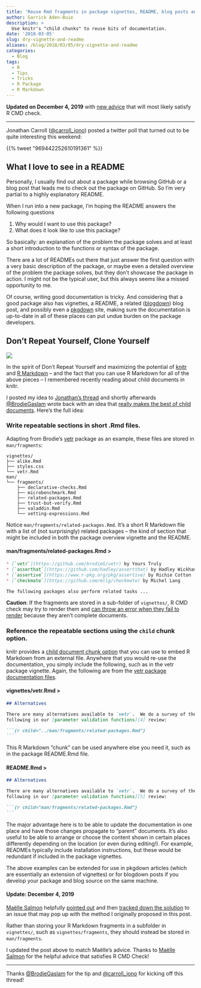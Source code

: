 ```yaml
---
title: 'Reuse Rmd fragments in package vignettes, README, blog posts and more'
author: Garrick Aden-Buie
description: >
  Use knitr's "child chunks" to reuse bits of documentation.
date: '2018-03-05'
slug: dry-vignette-and-readme
aliases: /blog/2018/03/05/dry-vignette-and-readme
categories:
  - Blog
tags:
  - R
  - Tips
  - Tricks
  - R Package
  - R Markdown
---
```


**Updated on December 4, 2019** with [new advice](#update)
that will most likely satisfy R CMD check.

------------------------------------------------------------------------

Jonathan Carroll ([@carroll\_jono](https://twitter.com/carroll_jono)) posted a twitter poll that turned out to be quite interesting this weekend:

{{% tweet "969442252610191361" %}}

## What I love to see in a README

Personally, I usually find out about a package while browsing GitHub or a blog post that leads me to check out the package on GitHub.
So I’m very partial to a highly explanatory README.

When I run into a new package, I’m hoping the README answers the following questions

1.  Why would I want to use this package?
2.  What does it look like to use this package?

So basically: an explanation of the problem the package solves and at least a short introduction to the functions or syntax of the package.

There are a lot of READMEs out there that just answer the first question with a very basic description of the package, or maybe even a detailed overview of the problem the package solves, but they don’t showcase the package in action.
I might not be the typical user, but this always seems like a missed opportunity to me.

Of course, writing good documentation is tricky.
And considering that a good package also has vignettes, a README, a related (<span class="pkg">[blogdown](https://bookdown.org/yihui/blogdown)</span>) blog post, and possibly even a <span class="pkg">[pkgdown](http://pkgdown.r-lib.org/)</span> site, making sure the documentation is up-to-date in all of these places can put undue burden on the package developers.

## Don’t Repeat Yourself, Clone Yourself

![](/images/2018/the-simpsons-s01e02-Bart-the-Genius.jpg)

In the spirit of Don’t Repeat Yourself and maximizing the potential of <span class="pkg">[knitr](https://yihui.name/knitr)</span> and [R Markdown](https://rmarkdown.rstudio.com/) – and the fact that you can use R Markdown for all of the above pieces – I remembered recently reading about child documents in knitr.

I posted my idea to [Jonathan’s thread](https://twitter.com/carroll_jono/status/969442252610191361) and shortly afterwards [@BrodieGaslam](https://twitter.com/BrodieGaslam) wrote back with an idea that [really makes the best of child documents](https://twitter.com/BrodieGaslam/status/969682597214343168).
Here’s the full idea:

### Write repeatable sections in short .Rmd files.

Adapting from Brodie’s
<span class="pkg">[vetr](https://github.com/brodieG/vetr)</span>
package as an example,
these files are stored in `man/fragments`:

    vignettes/
    ├── alike.Rmd
    ├── styles.css
    └── vetr.Rmd
    man/
    └── fragments/
        ├── declarative-checks.Rmd
        ├── microbenchmark.Rmd
        ├── related-packages.Rmd
        ├── trust-but-verify.Rmd
        ├── valaddin.Rmd
        └── vetting-expressions.Rmd

Notice `man/fragments/related-packages.Rmd`.
It’s a short R Markdown file with a list of (not surprisingly) related packages – the kind of section that might be included in both the package overview vignette and the README.

#### man/fragments/related-packages.Rmd &gt;

``` markdown
* [`vetr`](https://github.com/brodieG/vetr) by Yours Truly
* [`asserthat`](https://github.com/hadley/assertthat) by Hadley Wickham
* [`assertive`](https://www.r-pkg.org/pkg/assertive) by Richie Cotton
* [`checkmate`](https://github.com/mllg/checkmate) by Michel Lang

The following packages also perform related tasks ...
```

**Caution**:
If the fragments are stored in a sub-folder of `vignettes/`,
R CMD check may try to render them and
[can throw an error when they fail to render](https://stackoverflow.com/questions/50078849/package-build-fails-because-vignette-does-not-find-child-rmd-files)
because they aren’t complete documents.

### Reference the repeatable sections using the `child` chunk option.

<span class="pkg">knitr</span> provides a [child document chunk option](https://yihui.name/knitr/options/#child-documents) that you can use to embed R Markdown from an external file.
Anywhere that you would re-use the documentation, you simply include the following, such as in the <span class="pkg">vetr</span> package vignette.
Again, the following are from the [vetr package documentation files](https://github.com/brodieG/vetr).

#### vignettes/vetr.Rmd &gt;

```` markdown
## Alternatives

There are many alternatives available to `vetr`.  We do a survey of the
following in our [parameter validation functions][4] review:

```{r child="../man/fragments/related-packages.Rmd"} 
```
````

This R Markdown “chunk” can be used anywhere else you need it, such as in the package README.Rmd file.

#### README.Rmd &gt;

```` markdown
## Alternatives

There are many alternatives available to `vetr`.  We do a survey of the
following in our [parameter validation functions][5] review:

```{r child="man/fragments/related-packages.Rmd"} 
```
````

The major advantage here is to be able to update the documentation in one place and have those changes propagate to “parent” documents.
It’s also useful to be able to arrange or choose the content shown in certain places differently depending on the location
(or even during editing!).
For example, READMEs typically include installation instructions, but these would be redundant if included in the package vignettes.

The above examples can be extended for use in <span class="pkg">pkgdown</span> articles (which are essentially an extension of vignettes) or for blogdown posts if you develop your package and blog source on the same machine.

#### Update: December 4, 2019

[Maëlle Salmon](https://twitter.com/ma_salmon) helpfully
[pointed out](https://twitter.com/ma_salmon/status/1199655588457799680)
and then
[tracked down the solution](https://twitter.com/ma_salmon/status/1199979670026014720)
to an issue that may pop up
with the method I originally proposed in this post.

Rather than storing your R Markdown fragments in a subfolder in `vignettes/`, such as `vignettes/fragments`, they should instead be stored in `man/fragments`.

I updated the post above to match Maëlle’s advice.
Thanks to [Maëlle Salmon](https://twitter.com/ma_salmon) for the helpful advice that satisfies R CMD Check!

------------------------------------------------------------------------

Thanks [@BrodieGaslam](https://twitter.com/BrodieGaslam) for the tip and [@carroll\_jono](https://twitter.com/carroll_jono) for kicking off this thread!
